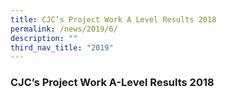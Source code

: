```yaml
---
title: CJC’s Project Work A Level Results 2018
permalink: /news/2019/6/
description: ""
third_nav_title: "2019"
---
```

### **CJC’s Project Work A-Level Results 2018**
